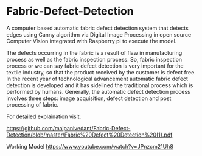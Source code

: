 # Fabric-Defect-Detection
A computer based automatic fabric defect detection system that detects edges using Canny algorithm via Digital Image Processing in open source Computer Vision integrated with Raspberry pi to execute the model.


The defects occurring in the fabric is a result of flaw in manufacturing process as
well as the fabric inspection process. So, fabric inspection process or we can say
fabric defect detection is very important for the textile industry, so that the
product received by the customer is defect free. In the recent year of technological
advancement automatic fabric defect detection is developed and it has sidelined
the traditional process which is performed by humans. Generally, the automatic
defect detection process involves three steps: image acquisition, defect detection
and post processing of fabric.

For detailed explaination visit.

https://github.com/malpanivedant/Fabric-Defect-Detection/blob/master/Fabric%20Defect%20Detection%20(1).pdf


Working Model 
https://www.youtube.com/watch?v=JPnzcm21Uh8
